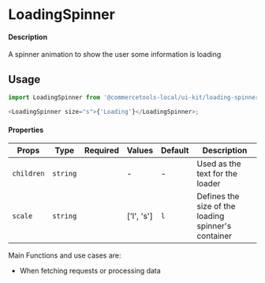 # LoadingSpinner

#### Description

A spinner animation to show the user some information is loading

## Usage

```js
import LoadingSpinner from '@commercetools-local/ui-kit/loading-spinner';

<LoadingSpinner size="s">{'Loading'}</LoadingSpinner>;
```

#### Properties

| Props      | Type     | Required | Values     | Default | Description                                         |
| ---------- | -------- | :------: | ---------- | ------- | --------------------------------------------------- |
| `children` | `string` |          | -          | -       | Used as the text for the loader                     |
| `scale`     | `string` |          | ['l', 's'] | `l`     | Defines the size of the loading spinner's container |

Main Functions and use cases are:

* When fetching requests or processing data
